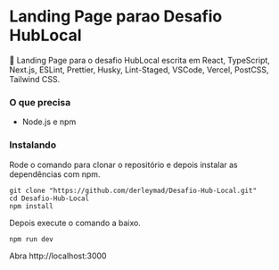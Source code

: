 # Landing Page parao Desafio HubLocal

🚀 Landing Page para o desafio HubLocal escrita em React, TypeScript, Next.js, ESLint, Prettier, Husky, Lint-Staged, VSCode, Vercel, PostCSS, Tailwind CSS.

### O que precisa

- Node.js e npm

### Instalando

Rode o comando para clonar o repositório e depois instalar as dependências com npm.

```
git clone "https://github.com/derleymad/Desafio-Hub-Local.git"
cd Desafio-Hub-Local
npm install
```

Depois execute o comando a baixo.

```
npm run dev
```

Abra http://localhost:3000

